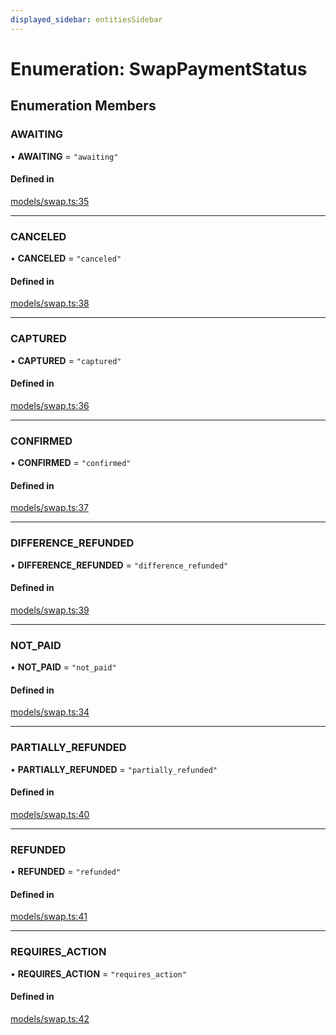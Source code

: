 ```yaml
---
displayed_sidebar: entitiesSidebar
---
```


# Enumeration: SwapPaymentStatus

## Enumeration Members

### AWAITING

• **AWAITING** = ``"awaiting"``

#### Defined in

[models/swap.ts:35](https://github.com/medusajs/medusa/blob/418ff2a33/packages/medusa/src/models/swap.ts#L35)

___

### CANCELED

• **CANCELED** = ``"canceled"``

#### Defined in

[models/swap.ts:38](https://github.com/medusajs/medusa/blob/418ff2a33/packages/medusa/src/models/swap.ts#L38)

___

### CAPTURED

• **CAPTURED** = ``"captured"``

#### Defined in

[models/swap.ts:36](https://github.com/medusajs/medusa/blob/418ff2a33/packages/medusa/src/models/swap.ts#L36)

___

### CONFIRMED

• **CONFIRMED** = ``"confirmed"``

#### Defined in

[models/swap.ts:37](https://github.com/medusajs/medusa/blob/418ff2a33/packages/medusa/src/models/swap.ts#L37)

___

### DIFFERENCE\_REFUNDED

• **DIFFERENCE\_REFUNDED** = ``"difference_refunded"``

#### Defined in

[models/swap.ts:39](https://github.com/medusajs/medusa/blob/418ff2a33/packages/medusa/src/models/swap.ts#L39)

___

### NOT\_PAID

• **NOT\_PAID** = ``"not_paid"``

#### Defined in

[models/swap.ts:34](https://github.com/medusajs/medusa/blob/418ff2a33/packages/medusa/src/models/swap.ts#L34)

___

### PARTIALLY\_REFUNDED

• **PARTIALLY\_REFUNDED** = ``"partially_refunded"``

#### Defined in

[models/swap.ts:40](https://github.com/medusajs/medusa/blob/418ff2a33/packages/medusa/src/models/swap.ts#L40)

___

### REFUNDED

• **REFUNDED** = ``"refunded"``

#### Defined in

[models/swap.ts:41](https://github.com/medusajs/medusa/blob/418ff2a33/packages/medusa/src/models/swap.ts#L41)

___

### REQUIRES\_ACTION

• **REQUIRES\_ACTION** = ``"requires_action"``

#### Defined in

[models/swap.ts:42](https://github.com/medusajs/medusa/blob/418ff2a33/packages/medusa/src/models/swap.ts#L42)
